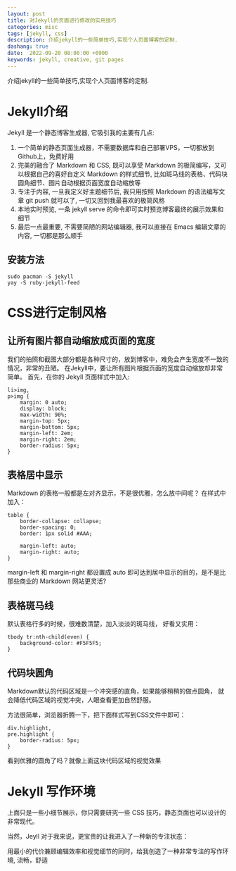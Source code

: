 ```yaml
---
layout: post
title: 对Jekyll的页面进行修改的实用技巧
categories: misc
tags: [jekyll, css]
description: 介绍jekyll的一些简单技巧,实现个人页面博客的定制.
dashang: true
date:  2022-09-20 08:00:00 +0900
keywords: jekyll, creative, git pages
---
```


介绍jekyll的一些简单技巧,实现个人页面博客的定制.
<!-- more -->

# Jekyll介绍

Jekyll 是一个静态博客生成器,  它吸引我的主要有几点:

1. 一个简单的静态页面生成器，不需要数据库和自己部署VPS，一切都放到Github上，免费好用
2. 完美的融合了 Markdown 和 CSS, 既可以享受 Markdown 的极简编写，又可以根据自己的喜好自定义 Markdown 的样式细节, 比如斑马线的表格、代码块圆角细节、图片自动根据页面宽度自动缩放等
3. 专注于内容, 一旦我定义好主题细节后, 我只用按照 Markdown 的语法编写文章 git push 就可以了, 一切又回到我最喜欢的极简风格
4. 本地实时预览, 一条 jekyll serve 的命令即可实时预览博客最终的展示效果和细节
5. 最后一点最重要, 不需要简陋的网站编辑器, 我可以直接在 Emacs 编辑文章的内容, 一切都是那么顺手

## 安装方法

```shell
sudo pacman -S jekyll
yay -S ruby-jekyll-feed
```



# CSS进行定制风格

## 让所有图片都自动缩放成页面的宽度

我们的拍照和截图大部分都是各种尺寸的，放到博客中，难免会产生宽度不一致的情况，非常的丑陋。 在Jekyll中，要让所有图片根据页面的宽度自动缩放却非常简单。 首先，在你的 Jekyll 页面样式中加入:

```
li>img,
p>img {
    margin: 0 auto;
    display: block;
    max-width: 90%;
    margin-top: 5px;
    margin-bottom: 5px;
    margin-left: 2em;
    margin-right: 2em;
    border-radius: 5px;
}
```

## 表格居中显示

Markdown 的表格一般都是左对齐显示，不是很优雅，怎么放中间呢？ 在样式中加入：

```
table {
    border-collapse: collapse;
    border-spacing: 0;
    border: 1px solid #AAA;

    margin-left: auto;
    margin-right: auto;
}
```

margin-left 和 margin-right 都设置成 auto 即可达到居中显示的目的，是不是比那些商业的 Markdown 网站更灵活?

## 表格斑马线

默认表格行多的时候，很难数清楚，加入淡淡的斑马线， 好看又实用：

```
tbody tr:nth-child(even) {
    background-color: #F5F5F5;
}
```

## 代码块圆角

Markdown默认的代码区域是一个冲突感的直角，如果能够稍稍的做点圆角， 就会降低代码区域的视觉冲突，人眼查看更加自然舒服。

方法很简单，浏览器折腾一下，把下面样式写到CSS文件中即可：

```
div.highlight,
pre.highlight {
    border-radius: 5px;
}
```

看到优雅的圆角了吗？就像上面这块代码区域的视觉效果

# Jekyll 写作环境

上面只是一些小细节展示，你只需要研究一些 CSS 技巧，静态页面也可以设计的非常现代。

当然，Jeyll 对于我来说，更宝贵的让我进入了一种新的专注状态：

用最小的代价兼顾编辑效率和视觉细节的同时，给我创造了一种非常专注的写作环境, 流畅，舒适
